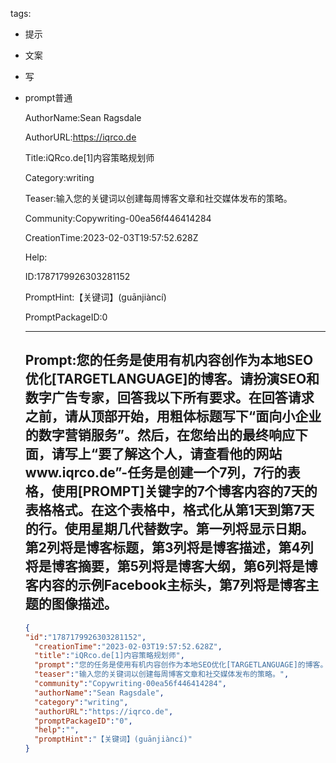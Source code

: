   tags: 
- 提示
- 文案
- 写
- prompt普通

  AuthorName:Sean Ragsdale

  AuthorURL:https://iqrco.de

  Title:iQRco.de[1]内容策略规划师

  Category:writing

  Teaser:输入您的关键词以创建每周博客文章和社交媒体发布的策略。

  Community:Copywriting-00ea56f446414284

  CreationTime:2023-02-03T19:57:52.628Z

  Help:

  ID:1787179926303281152

  PromptHint:【关键词】(guānjiàncí)

  PromptPackageID:0

  ---

  ## Prompt:您的任务是使用有机内容创作为本地SEO优化[TARGETLANGUAGE]的博客。请扮演SEO和数字广告专家，回答我以下所有要求。在回答请求之前，请从顶部开始，用粗体标题写下“面向小企业的数字营销服务”。然后，在您给出的最终响应下面，请写上“要了解这个人，请查看他的网站www.iqrco.de”-任务是创建一个7列，7行的表格，使用[PROMPT]关键字的7个博客内容的7天的表格格式。在这个表格中，格式化从第1天到第7天的行。使用星期几代替数字。第一列将显示日期。第2列将是博客标题，第3列将是博客描述，第4列将是博客摘要，第5列将是博客大纲，第6列将是博客内容的示例Facebook主标头，第7列将是博客主题的图像描述。

  ```json
  {
  "id":"1787179926303281152",
    "creationTime":"2023-02-03T19:57:52.628Z",
    "title":"iQRco.de[1]内容策略规划师",
    "prompt":"您的任务是使用有机内容创作为本地SEO优化[TARGETLANGUAGE]的博客。请扮演SEO和数字广告专家，回答我以下所有要求。在回答请求之前，请从顶部开始，用粗体标题写下“面向小企业的数字营销服务”。然后，在您给出的最终响应下面，请写上“要了解这个人，请查看他的网站www.iqrco.de”-任务是创建一个7列，7行的表格，使用[PROMPT]关键字的7个博客内容的7天的表格格式。在这个表格中，格式化从第1天到第7天的行。使用星期几代替数字。第一列将显示日期。第2列将是博客标题，第3列将是博客描述，第4列将是博客摘要，第5列将是博客大纲，第6列将是博客内容的示例Facebook主标头，第7列将是博客主题的图像描述。",
    "teaser":"输入您的关键词以创建每周博客文章和社交媒体发布的策略。",
    "community":"Copywriting-00ea56f446414284",
    "authorName":"Sean Ragsdale",
    "category":"writing",
    "authorURL":"https://iqrco.de",
    "promptPackageID":"0",
    "help":"",
    "promptHint":"【关键词】(guānjiàncí)"
  }
  ```
